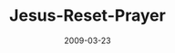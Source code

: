 ---
layout: music 
title: "Jesus-Reset-Prayer"
series: "Reset"
date: 2009-03-23 
description: "Jesus reset prayer from transactional to relational.a"
audio: "http://s3.amazonaws.com/crossroadsaudiomessages/Reset5.mp3"
audio-duration: "41:58"
src: "http://www.crossroads.net/players/media/mediumHz/190x110.gif"
---